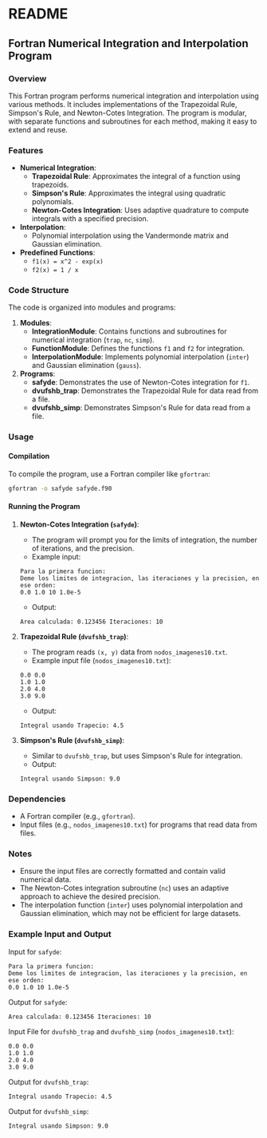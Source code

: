 # README
## Fortran Numerical Integration and Interpolation Program

### Overview
This Fortran program performs numerical integration and interpolation using various methods. It includes implementations of the Trapezoidal Rule, Simpson's Rule, and Newton-Cotes Integration. The program is modular, with separate functions and subroutines for each method, making it easy to extend and reuse.

### Features
* **Numerical Integration**:
   * **Trapezoidal Rule**: Approximates the integral of a function using trapezoids.
   * **Simpson's Rule**: Approximates the integral using quadratic polynomials.
   * **Newton-Cotes Integration**: Uses adaptive quadrature to compute integrals with a specified precision.
* **Interpolation**:
   * Polynomial interpolation using the Vandermonde matrix and Gaussian elimination.
* **Predefined Functions**:
   * `f1(x) = x^2 - exp(x)`
   * `f2(x) = 1 / x`

### Code Structure
The code is organized into modules and programs:
1. **Modules**:
   * **IntegrationModule**: Contains functions and subroutines for numerical integration (`trap`, `nc`, `simp`).
   * **FunctionModule**: Defines the functions `f1` and `f2` for integration.
   * **InterpolationModule**: Implements polynomial interpolation (`inter`) and Gaussian elimination (`gauss`).
2. **Programs**:
   * **safyde**: Demonstrates the use of Newton-Cotes integration for `f1`.
   * **dvufshb_trap**: Demonstrates the Trapezoidal Rule for data read from a file.
   * **dvufshb_simp**: Demonstrates Simpson's Rule for data read from a file.

### Usage
#### Compilation
To compile the program, use a Fortran compiler like `gfortran`:
```bash
gfortran -o safyde safyde.f90
```

#### Running the Program
1. **Newton-Cotes Integration (`safyde`)**:
   * The program will prompt you for the limits of integration, the number of iterations, and the precision.
   * Example input:
   ```
   Para la primera funcion:
   Deme los limites de integracion, las iteraciones y la precision, en ese orden:
   0.0 1.0 10 1.0e-5
   ```
   * Output:
   ```
   Area calculada: 0.123456 Iteraciones: 10
   ```

2. **Trapezoidal Rule (`dvufshb_trap`)**:
   * The program reads `(x, y)` data from `nodos_imagenes10.txt`.
   * Example input file (`nodos_imagenes10.txt`):
   ```
   0.0 0.0
   1.0 1.0
   2.0 4.0
   3.0 9.0
   ```
   * Output:
   ```
   Integral usando Trapecio: 4.5
   ```

3. **Simpson's Rule (`dvufshb_simp`)**:
   * Similar to `dvufshb_trap`, but uses Simpson's Rule for integration.
   * Output:
   ```
   Integral usando Simpson: 9.0
   ```

### Dependencies
* A Fortran compiler (e.g., `gfortran`).
* Input files (e.g., `nodos_imagenes10.txt`) for programs that read data from files.

### Notes
* Ensure the input files are correctly formatted and contain valid numerical data.
* The Newton-Cotes integration subroutine (`nc`) uses an adaptive approach to achieve the desired precision.
* The interpolation function (`inter`) uses polynomial interpolation and Gaussian elimination, which may not be efficient for large datasets.

### Example Input and Output
Input for `safyde`:
```
Para la primera funcion:
Deme los limites de integracion, las iteraciones y la precision, en ese orden:
0.0 1.0 10 1.0e-5
```

Output for `safyde`:
```
Area calculada: 0.123456 Iteraciones: 10
```

Input File for `dvufshb_trap` and `dvufshb_simp` (`nodos_imagenes10.txt`):
```
0.0 0.0
1.0 1.0
2.0 4.0
3.0 9.0
```

Output for `dvufshb_trap`:
```
Integral usando Trapecio: 4.5
```

Output for `dvufshb_simp`:
```
Integral usando Simpson: 9.0
